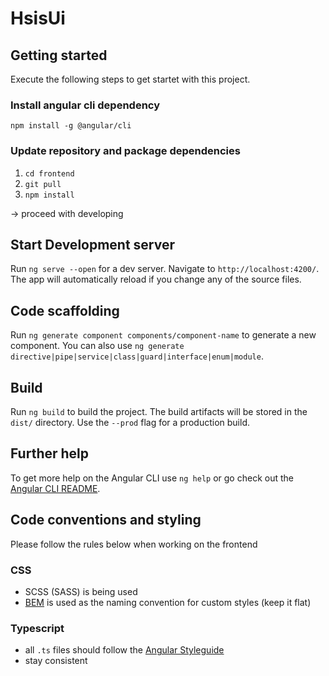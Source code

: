 # HsisUi

## Getting started

Execute the following steps to get startet with this project.

### Install angular cli dependency
`npm install -g @angular/cli`

### Update repository and package dependencies
1. `cd frontend`
2. `git pull`
3. `npm install`

-> proceed with developing 

## Start Development server

Run `ng serve --open` for a dev server. Navigate to `http://localhost:4200/`. The app will automatically reload if you change any of the source files.

## Code scaffolding

Run `ng generate component components/component-name` to generate a new component. You can also use `ng generate directive|pipe|service|class|guard|interface|enum|module`.

## Build

Run `ng build` to build the project. The build artifacts will be stored in the `dist/` directory. Use the `--prod` flag for a production build.

## Further help

To get more help on the Angular CLI use `ng help` or go check out the [Angular CLI README](https://github.com/angular/angular-cli/blob/master/README.md).

## Code conventions and styling

Please follow the rules below when working on the frontend

### CSS

* SCSS (SASS) is being used
* [BEM](http://getbem.com/naming/) is used as the naming convention for custom styles (keep it flat)

### Typescript

* all `.ts` files should follow the [Angular Styleguide](https://angular.io/guide/styleguide)
* stay consistent
